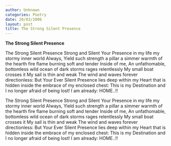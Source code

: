 ```yaml
---
author: Unknown
categories: Poetry
date: 20/03/2006
layout: post
title: The Strong Silent Presence
---
```


**The Strong Silent Presence**

The Strong Silent Presence
Strong and Silent
Your Presence
       in my life
       my stormy
       inner world
Always,
Yield such strength
       a pillar
       a simmer
          warmth
       of the hearth
       fire flame
burning soft and tender
Inside of me,
An unfathomable, bottomless
wild ocean of dark storms
rages relentlessly
My small boat crosses it
My sail is thin and weak
The wind and waves
forever directionless:
But Your Ever Silent Presence
lies deep within my Heart
that is hidden inside
the embrace of my
enclosed chest:
This is my Destination
and I no longer
afraid of being lost!
I am already: HOME..!!

The Strong Silent Presence
Strong and Silent
Your Presence
       in my life
       my stormy
       inner world
Always,
Yield such strength
       a pillar
       a simmer
          warmth
       of the hearth
       fire flame
burning soft and tender
Inside of me,
An unfathomable, bottomless
wild ocean of dark storms
rages relentlessly
My small boat crosses it
My sail is thin and weak
The wind and waves
forever directionless:
But Your Ever Silent Presence
lies deep within my Heart
that is hidden inside
the embrace of my
enclosed chest:
This is my Destination
and I no longer
afraid of being lost!
I am already: HOME..!!
